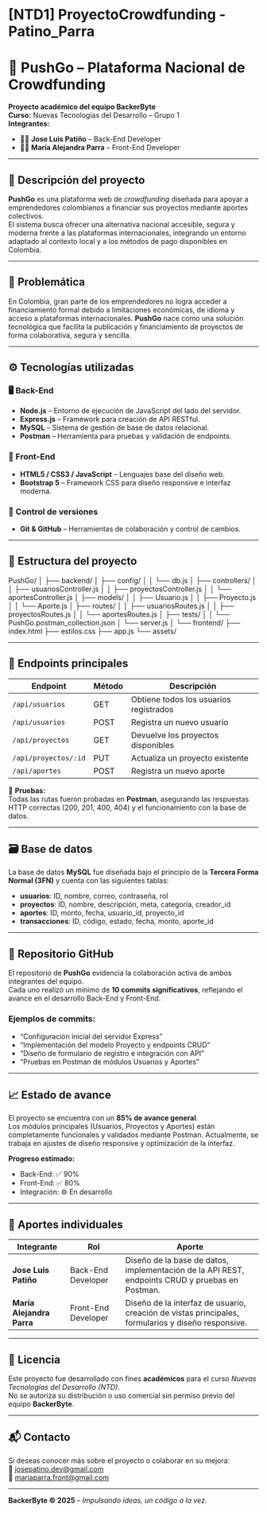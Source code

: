 # [NTD1] ProyectoCrowdfunding - Patino_Parra
# 🚀 PushGo – Plataforma Nacional de Crowdfunding
**Proyecto académico del equipo BackerByte**  
**Curso:** Nuevas Tecnologías del Desarrollo – Grupo 1  
**Integrantes:**  
- 👨‍💻 **Jose Luis Patiño** – Back-End Developer  
- 👩‍💻 **María Alejandra Parra** – Front-End Developer  

---

## 🧩 Descripción del proyecto
**PushGo** es una plataforma web de *crowdfunding* diseñada para apoyar a emprendedores colombianos a financiar sus proyectos mediante aportes colectivos.  
El sistema busca ofrecer una alternativa nacional accesible, segura y moderna frente a las plataformas internacionales, integrando un entorno adaptado al contexto local y a los métodos de pago disponibles en Colombia.

---

## 🧠 Problemática
En Colombia, gran parte de los emprendedores no logra acceder a financiamiento formal debido a limitaciones económicas, de idioma y acceso a plataformas internacionales. **PushGo** nace como una solución tecnológica que facilita la publicación y financiamiento de proyectos de forma colaborativa, segura y sencilla.

---

## ⚙️ Tecnologías utilizadas

### 🖥️ Back-End
- **Node.js** – Entorno de ejecución de JavaScript del lado del servidor.  
- **Express.js** – Framework para creación de API RESTful.  
- **MySQL** – Sistema de gestión de base de datos relacional.  
- **Postman** – Herramienta para pruebas y validación de endpoints.  

### 🎨 Front-End
- **HTML5 / CSS3 / JavaScript** – Lenguajes base del diseño web.  
- **Bootstrap 5** – Framework CSS para diseño responsive e interfaz moderna.  

### 🧰 Control de versiones
- **Git & GitHub** – Herramientas de colaboración y control de cambios.

---

## 🧱 Estructura del proyecto
PushGo/
│
├── backend/
│ ├── config/
│ │ └── db.js
│ ├── controllers/
│ │ ├── usuariosController.js
│ │ ├── proyectosController.js
│ │ └── aportesController.js
│ ├── models/
│ │ ├── Usuario.js
│ │ ├── Proyecto.js
│ │ └── Aporte.js
│ ├── routes/
│ │ ├── usuariosRoutes.js
│ │ ├── proyectosRoutes.js
│ │ └── aportesRoutes.js
│ ├── tests/
│ │ └── PushGo.postman_collection.json
│ └── server.js
│
└── frontend/
├── index.html
├── estilos.css
├── app.js
└── assets/

---

## 🔗 Endpoints principales

| Endpoint | Método | Descripción |
|-----------|---------|--------------|
| `/api/usuarios` | GET | Obtiene todos los usuarios registrados |
| `/api/usuarios` | POST | Registra un nuevo usuario |
| `/api/proyectos` | GET | Devuelve los proyectos disponibles |
| `/api/proyectos/:id` | PUT | Actualiza un proyecto existente |
| `/api/aportes` | POST | Registra un nuevo aporte |

📘 **Pruebas:**  
Todas las rutas fueron probadas en **Postman**, asegurando las respuestas HTTP correctas (200, 201, 400, 404) y el funcionamiento con la base de datos.

---

## 🗃️ Base de datos
La base de datos **MySQL** fue diseñada bajo el principio de la **Tercera Forma Normal (3FN)** y cuenta con las siguientes tablas:

- **usuarios**: ID, nombre, correo, contraseña, rol  
- **proyectos**: ID, nombre, descripción, meta, categoría, creador_id  
- **aportes**: ID, monto, fecha, usuario_id, proyecto_id  
- **transacciones**: ID, código, estado, fecha, monto, aporte_id  

---

## 📂 Repositorio GitHub
El repositorio de **PushGo** evidencia la colaboración activa de ambos integrantes del equipo.  
Cada uno realizó un mínimo de **10 commits significativos**, reflejando el avance en el desarrollo Back-End y Front-End.

### Ejemplos de commits:
- “Configuración inicial del servidor Express”
- “Implementación del modelo Proyecto y endpoints CRUD”
- “Diseño de formulario de registro e integración con API”
- “Pruebas en Postman de módulos Usuarios y Aportes”

---

## 📈 Estado de avance
El proyecto se encuentra con un **85% de avance general**.  
Los módulos principales (Usuarios, Proyectos y Aportes) están completamente funcionales y validados mediante Postman. Actualmente, se trabaja en ajustes de diseño responsive y optimización de la interfaz.  

**Progreso estimado:**
- Back-End: ✅ 90%  
- Front-End: ✅ 80%  
- Integración: ⚙️ En desarrollo  

---

## 👥 Aportes individuales

| Integrante | Rol | Aporte |
|-------------|-----|--------|
| **Jose Luis Patiño** | Back-End Developer | Diseño de la base de datos, implementación de la API REST, endpoints CRUD y pruebas en Postman. |
| **María Alejandra Parra** | Front-End Developer | Diseño de la interfaz de usuario, creación de vistas principales, formularios y diseño responsive. |

---

## 🧾 Licencia
Este proyecto fue desarrollado con fines **académicos** para el curso *Nuevas Tecnologías del Desarrollo (NTD)*.  
No se autoriza su distribución o uso comercial sin permiso previo del equipo **BackerByte**.

---

## 📬 Contacto
Si deseas conocer más sobre el proyecto o colaborar en su mejora:  
📧 josepatino.dev@gmail.com  
📧 mariaparra.front@gmail.com  

---

**BackerByte © 2025** – *Impulsando ideas, un código a la vez.*
